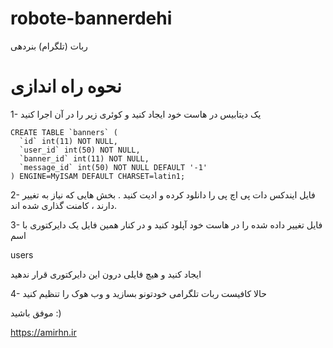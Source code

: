 # robote-bannerdehi
ربات (تلگرام) بنردهی


# نحوه راه اندازی
1- یک دیتابیس در هاست خود ایجاد کنید و کوئری زیر را در آن اجرا کنید
```
CREATE TABLE `banners` (
  `id` int(11) NOT NULL,
  `user_id` int(50) NOT NULL,
  `banner_id` int(11) NOT NULL,
  `message_id` int(50) NOT NULL DEFAULT '-1'
) ENGINE=MyISAM DEFAULT CHARSET=latin1;
```

2- فایل ایندکس دات پی اچ پی را دانلود کرده و ادیت کنید .
بخش هایی که نیاز به تغییر دارند ، کامنت گذاری شده اند.


3- فایل تغییر داده شده را در هاست خود آپلود کنید و در کنار همین فایل یک دایرکتوری با اسم 

users 

ایجاد کنید و هیچ فایلی درون این دایرکتوری قرار ندهید


4- حالا کافیست ربات تلگرامی خودتونو بسازید و وب هوک را تنظیم کنید


موفق باشید :)

https://amirhn.ir
